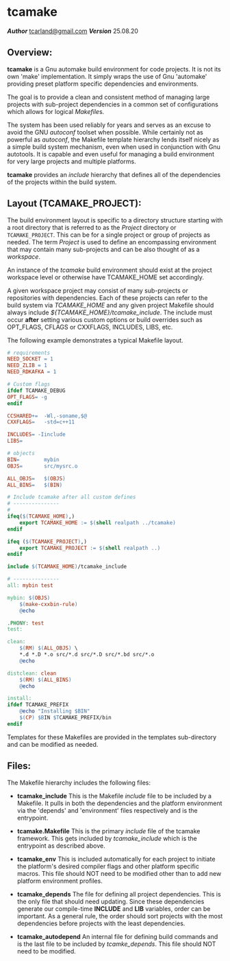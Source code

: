 tcamake
=======

***Author***  tcarland@gmail.com
***Version***  25.08.20


## Overview:

**tcamake** is a Gnu automake build environment for code projects.
It is not its own 'make' implementation. It simply wraps the use of
Gnu 'automake' providing preset platform specific dependencies and
environments.

The goal is to provide a clean and consistent method of managing large
projects with sub-project dependencies in a common set of configurations
which allows for logical *Makefile*s.

The system has been used reliably for years and serves as an excuse to
avoid the GNU *autoconf* toolset when possible. While certainly not as
powerful as *autoconf*, the Makefile template hierarchy lends itself nicely
as a simple build system mechanism, even when used in conjunction with
Gnu autotools. It is capable and even useful for managing a build environment
for very large projects and multiple platforms.

**tcamake** provides an *include* hierarchy that defines all of the
dependencies of the projects within the build system.

## Layout (TCAMAKE_PROJECT):

The build environment layout is specific to a directory structure starting
with a root directory that is referred to as the *Project* directory or
`TCAMAKE_PROJECT`. This can be for a single project or group of projects as
needed.  The term *Project* is used to define an encompassing environment
that may contain many sub-projects and can be also thought of as a *workspace*.

An instance of the *tcamake* build environment should exist at the project
workspace level or otherwise have TCAMAKE_HOME set accordingly.

A given workspace project may consist of many sub-projects or repositories
with dependencies. Each of these projects can refer to the build
system via *TCAMAKE_HOME* and any given project Makefile should always include
*${TCAMAKE_HOME}/tcamake_include*. The include must occur **after** setting
various custom options or build overrides such as OPT_FLAGS, CFLAGS or CXXFLAGS,
INCLUDES, LIBS, etc.

The following example demonstrates a typical Makefile layout.
```makefile
# requirements
NEED_SOCKET = 1
NEED_ZLIB = 1
NEED_RDKAFKA = 1

# Custom flags
ifdef TCAMAKE_DEBUG
OPT_FLAGS= -g
endif

CCSHARED+=  -Wl,-soname,$@
CXXFLAGS=   -std=c++11

INCLUDES= -Iinclude
LIBS=

# objects
BIN=		mybin
OBJS=		src/mysrc.o

ALL_OBJS=	$(OBJS)
ALL_BINS=	$(BIN)

# Include tcamake after all custom defines
# ---------------
#
ifeq($(TCAMAKE_HOME),)
    export TCAMAKE_HOME := $(shell realpath ../tcamake)
endif

ifeq ($(TCAMAKE_PROJECT),)
	export TCAMAKE_PROJECT := $(shell realpath ..)
endif

include $(TCAMAKE_HOME)/tcamake_include

# ---------------
all: mybin test

mybin: $(OBJS)
	$(make-cxxbin-rule)
	@echo

.PHONY: test
test:

clean:
	$(RM) $(ALL_OBJS) \
	*.d *.D *.o src/*.d src/*.D src/*.bd src/*.o
	@echo

distclean: clean
	$(RM) $(ALL_BINS)
	@echo

install:
ifdef TCAMAKE_PREFIX
	@echo "Installing $BIN"
    $(CP) $BIN $TCAMAKE_PREFIX/bin
endif
```

Templates for these Makefiles are provided in the templates sub-directory
and can be modified as needed.


## Files:

The Makefile hierarchy includes the following files:

- **tcamake_include**
  This is the Makefile *include* file to be included by a Makefile.
  It pulls in both the dependencies and the platform environment via the
  'depends' and 'environment' files respectively and is the entrypoint.

- **tcamake.Makefile**
  This is the primary *include* file of the tcamake framework. This gets
  included by *tcamake_include* which is the entrypoint as described above.

- **tcamake_env**
  This is included automatically for each project to initiate the
  platform's desired compiler flags and other platform specific macros.
  This file should NOT need to be modified other than to add new
  platform environment profiles.

- **tcamake_depends**
  The file for defining all project dependencies. This is the only file
  that should need updating. Since these dependencies generate our
  compile-time **INCLUDE** and **LIB** variables, order can be important.
  As a general rule, the order should sort projects with the most
  dependencies before projects with the least dependencies.

- **tcamake_autodepend**
  An internal file for defining build commands and is the last file
  to be included by *tcamke_depends*. This file should NOT need to be
  modified.
